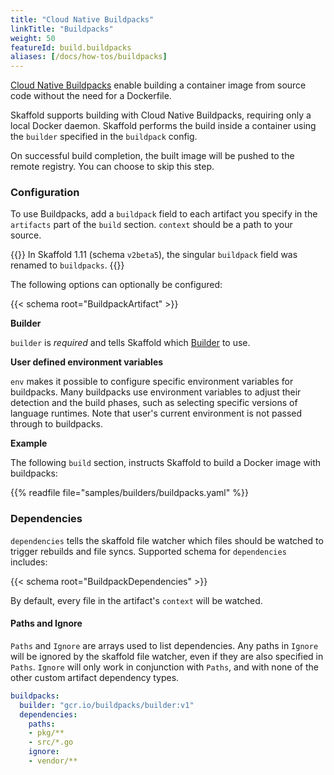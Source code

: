```yaml
---
title: "Cloud Native Buildpacks"
linkTitle: "Buildpacks"
weight: 50
featureId: build.buildpacks
aliases: [/docs/how-tos/buildpacks]
---
```


[Cloud Native Buildpacks](https://buildpacks.io/) enable building
a container image from source code without the need for a Dockerfile.

Skaffold supports building with Cloud Native Buildpacks, requiring only
a local Docker daemon. Skaffold performs the build inside a container
using the `builder` specified in the `buildpack` config.

On successful build completion, the built image will be pushed to the remote registry.
You can choose to skip this step.

### Configuration

To use Buildpacks, add a `buildpack` field to each artifact you specify in the
`artifacts` part of the `build` section. `context` should be a path to
your source.

{{<alert title="Note">}}
In Skaffold 1.11 (schema `v2beta5`), the singular `buildpack` field was renamed to `buildpacks`.
{{</alert>}}

The following options can optionally be configured:

{{< schema root="BuildpackArtifact" >}}

**Builder**

`builder` is *required* and tells Skaffold which
[Builder](https://buildpacks.io/docs/app-developer-guide/build-an-app/) to use.

**User defined environment variables**

`env` makes it possible to configure specific environment variables for buildpacks.
Many buildpacks use environment variables to adjust their detection and the build phases,
such as selecting specific versions of language runtimes.
Note that user's current environment is not passed through to buildpacks.

**Example**

The following `build` section, instructs Skaffold to build a
Docker image with buildpacks:

{{% readfile file="samples/builders/buildpacks.yaml" %}}

### Dependencies

`dependencies` tells the skaffold file watcher which files should be watched to
trigger rebuilds and file syncs.  Supported schema for `dependencies` includes:

{{< schema root="BuildpackDependencies" >}}

By default, every file in the artifact's `context` will be watched.

#### Paths and Ignore

`Paths` and `Ignore` are arrays used to list dependencies. 
Any paths in `Ignore` will be ignored by the skaffold file watcher, even if they are also specified in `Paths`.
`Ignore` will only work in conjunction with `Paths`, and with none of the other custom artifact dependency types.

```yaml
buildpacks:
  builder: "gcr.io/buildpacks/builder:v1"
  dependencies:
    paths:
    - pkg/**
    - src/*.go
    ignore:
    - vendor/**
```
